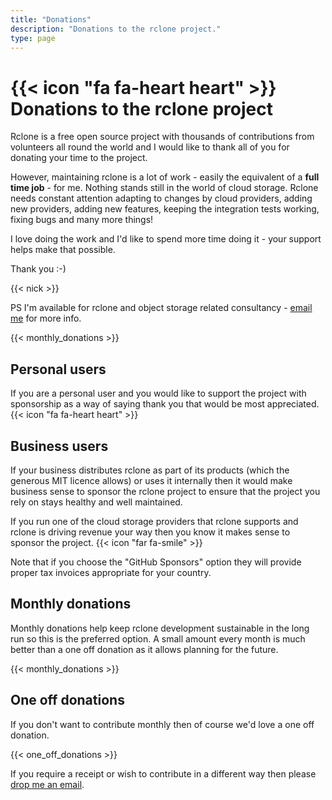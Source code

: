 ```yaml
---
title: "Donations"
description: "Donations to the rclone project."
type: page
---
```


# {{< icon "fa fa-heart heart" >}} Donations to the rclone project

Rclone is a free open source project with thousands of contributions
from volunteers all round the world and I would like to thank all of
you for donating your time to the project.

However, maintaining rclone is a lot of work - easily the equivalent
of a **full time job** - for me. Nothing stands still in the world of
cloud storage.  Rclone needs constant attention adapting to changes by
cloud providers, adding new providers, adding new features, keeping
the integration tests working, fixing bugs and many more things!

I love doing the work and I'd like to spend more time doing it - your
support helps make that possible.

Thank you :-)

{{< nick >}}

PS I'm available for rclone and object storage related consultancy -
[email me](mailto:nick@craig-wood.com) for more info.

{{< monthly_donations >}}

## Personal users

If you are a personal user and you would like to support the project
with sponsorship as a way of saying thank you that would be most
appreciated. {{< icon "fa fa-heart heart" >}}

## Business users

If your business distributes rclone as part of its products (which the
generous MIT licence allows) or uses it internally then it would make
business sense to sponsor the rclone project to ensure that the
project you rely on stays healthy and well maintained.

If you run one of the cloud storage providers that rclone supports and
rclone is driving revenue your way then you know it makes sense to
sponsor the project. {{< icon "far fa-smile" >}}

Note that if you choose the "GitHub Sponsors" option they will provide
proper tax invoices appropriate for your country.

## Monthly donations

Monthly donations help keep rclone development sustainable in the long
run so this is the preferred option. A small amount every month is
much better than a one off donation as it allows planning for the
future.

{{< monthly_donations >}}

## One off donations

If you don't want to contribute monthly then of course we'd love a one
off donation.

{{< one_off_donations >}}

If you require a receipt or wish to contribute in a different way then
please [drop me an email](mailto:nick@craig-wood.com).

